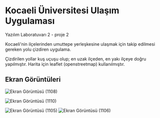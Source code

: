 # Kocaeli Üniversitesi Ulaşım Uygulaması

Yazılım Laboratuvarı 2 - proje 2

Kocaeli'nin ilçelerinden umuttepe yerleşkesine ulaşmak için takip edilmesi gereken yolu çizdiren uygulama.

Çizdirilen yollar kuş uçuşu olup; en uzak ilçeden, en yakı ilçeye doğru yapılmıştır. Harita için leaflet (openstreetmap) kullanılmıştır.

## Ekran Görüntüleri

![Ekran Görüntüsü (1108)](https://user-images.githubusercontent.com/86842336/166265049-dcff96ae-3abc-4bf5-8628-6aeb1657cd8a.png)


![Ekran Görüntüsü (1110)](https://user-images.githubusercontent.com/86842336/166265052-dc410a47-5ad5-408e-ba2e-f7910a8ff9a7.png)

![Ekran Görüntüsü (1105)](https://user-images.githubusercontent.com/86842336/166265045-754b7c54-c7f1-421d-b142-0dbe28996219.png)
![Ekran Görüntüsü (1106)](https://user-images.githubusercontent.com/86842336/166265055-608d26a4-50a9-49cb-b937-87f20a01f692.png)
